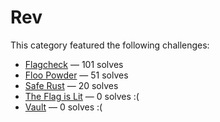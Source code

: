# Rev

This category featured the following challenges:
  * [Flagcheck](flagcheck/README.md) &mdash; 101 solves
  * [Floo Powder](floo_powder/README.md) &mdash; 51 solves
  * [Safe Rust](safe_rust/README.md) &mdash; 20 solves
  * [The Flag is Lit](the_flag_is_lit/README.md) &mdash; 0 solves :(
  * [Vault](vault/README.md) &mdash; 0 solves :(
